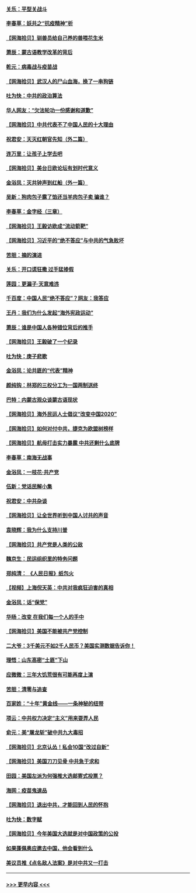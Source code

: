 #### [关乐：平型关战斗](../pages/nsc993/n12395387.md?t=09112302) 
#### [李春草：妖共之“抗疫精神”析](../pages/nsc993/n12395240.md?t=09112302) 
#### [【网海拾贝】驯兽员给自己养的兽喂花生米](../pages/nsc993/n12393919.md?t=09112302) 
#### [萧辰：蒙古语教学改革的背后](../pages/nsc993/n12393677.md?t=09112302) 
#### [乾元：病毒战与疫苗战](../pages/nsc993/n12393107.md?t=09112302) 
#### [【网海拾贝】武汉人的尸山血海，换了一串狗链](../pages/nsc993/n12393043.md?t=09112302) 
#### [吐为快：中共的政治算法](../pages/nsc993/n12390506.md?t=09112302) 
#### [华人网友：“欠法轮功一份感谢和道歉”](../pages/nsc993/n12390098.md?t=09112302) 
#### [【网海拾贝】中共代表不了中国人民的十大理由](../pages/nsc993/n12388155.md?t=09112302) 
#### [祝君安：天灭红朝官先知（外二篇）](../pages/nsc993/n12387957.md?t=09112302) 
#### [连万里：让孩子上学去吧](../pages/nsc993/n12385309.md?t=09112302) 
#### [【网海拾贝】美台日欧论坛有划时代意义](../pages/nsc993/n12385232.md?t=09112302) 
#### [金浴凤：灭共钟声到红船（外一篇）](../pages/nsc993/n12385154.md?t=09112302) 
#### [吴新：狗肉包子露了馅还当羊肉包子卖 骗谁？](../pages/nsc993/n12385133.md?t=09112302) 
#### [李春草：金字经（三章）](../pages/nsc993/n12383691.md?t=09112302) 
#### [【网海拾贝】王毅访欧成“流动箭靶”](../pages/nsc993/n12383338.md?t=09112302) 
#### [【网海拾贝】习近平的“绝不答应”与中共的气急败坏](../pages/nsc993/n12382819.md?t=09112302) 
#### [苦胆：摘的演进](../pages/nsc993/n12382619.md?t=09112302) 
#### [关乐：开口谎狂撒 过手猛掺假](../pages/nsc993/n12382604.md?t=09112302) 
#### [莲园：更漏子‧天意难违](../pages/nsc993/n12382598.md?t=09112302) 
#### [千百度：中国人民“绝不答应”？网友：我答应](../pages/nsc993/n12382024.md?t=09112302) 
#### [王丹：我们为什么发起“海外宪政运动”](../pages/nsc993/n12380286.md?t=09112302) 
#### [萧辰：谁是中国人各种错位背后的推手](../pages/nsc993/n12379800.md?t=09112302) 
#### [【网海拾贝】王毅破了一个纪录](../pages/nsc993/n12379251.md?t=09112302) 
#### [吐为快：庚子悲歌](../pages/nsc993/n12378821.md?t=09112302) 
#### [金浴凤：论共匪的“代表”精神](../pages/nsc993/n12377546.md?t=09112302) 
#### [颜纯钩：林郑的三权分工为一国两制送终](../pages/nsc993/n12377306.md?t=09112302) 
#### [巴特：内蒙古观众谈蒙古语现状](../pages/nsc993/n12376923.md?t=09112302) 
#### [【网海拾贝】海外民运人士倡议“改变中国2020”](../pages/nsc993/n12376682.md?t=09112302) 
#### [【网海拾贝】如何对付中共，捷克为欧盟树榜样](../pages/nsc993/n12374209.md?t=09112302) 
#### [【网海拾贝】航母打击实力暴露 中共还剩什么底牌](../pages/nsc993/n12371825.md?t=09112302) 
#### [李春草：南海无战事](../pages/nsc993/n12371159.md?t=09112302) 
#### [金浴凤：一枝花·共产党](../pages/nsc993/n12368757.md?t=09112302) 
#### [伍新：党话民解小集](../pages/nsc993/n12366907.md?t=09112302) 
#### [祝君安：中共杂谈](../pages/nsc993/n12366076.md?t=09112302) 
#### [【网海拾贝】让全世界听到中国人讨共的声音](../pages/nsc993/n12365569.md?t=09112302) 
#### [袁晓辉：我为什么支持川普](../pages/nsc993/n12362670.md?t=09112302) 
#### [【网海拾贝】共产党是人类的公敌](../pages/nsc993/n12363182.md?t=09112302) 
#### [魏京生：民运组织里的特务问题](../pages/nsc993/n12363010.md?t=09112302) 
#### [郑纯清： 《人民日报》纸包火](../pages/nsc993/n12362706.md?t=09112302) 
#### [【视频】上海倪天英：中共对我疯狂迫害的真相](../pages/nsc993/n12356341.md?t=09112302) 
#### [金浴凤：话“保党”](../pages/nsc993/n12361867.md?t=09112302) 
#### [华旸：改变 在我们每一个人的手中](../pages/nsc993/n12361774.md?t=09112302) 
#### [【网海拾贝】美国不能被共产党控制](../pages/nsc993/n12360271.md?t=09112302) 
#### [二大爷：3千美元不如2千人民币？美国实测数据告诉你！](../pages/nsc993/n12358563.md?t=09112302) 
#### [理悟：山东高密“土匪”下山](../pages/nsc993/n12358535.md?t=09112302) 
#### [应微微：三年大饥荒很有可能再度上演](../pages/nsc993/n12358523.md?t=09112302) 
#### [苦胆：清零与追查](../pages/nsc993/n12358501.md?t=09112302) 
#### [百家姓：“十年”黄金线——一条神秘的纽带](../pages/nsc993/n12358319.md?t=09112302) 
#### [项云：中共权力决定“主义”用来耍弄人民](../pages/nsc993/n12358172.md?t=09112302) 
#### [俞元：美“屠龙斩”破中共九大毒招](../pages/nsc993/n12357822.md?t=09112302) 
#### [【网海拾贝】北京认怂！私会10国“改过自新”](../pages/nsc993/n12357784.md?t=09112302) 
#### [【网海拾贝】美国刀刀见骨 中共急于求和](../pages/nsc993/n12355511.md?t=09112302) 
#### [田园：美国左派为何强推大选邮寄式投票？](../pages/nsc993/n12352963.md?t=09112302) 
#### [海网：疫苗鬼速品](../pages/nsc993/n12354438.md?t=09112302) 
#### [【网海拾贝】退出中共，才能回到人民的怀抱](../pages/nsc993/n12352634.md?t=09112302) 
#### [吐为快：数字赋](../pages/nsc993/n12352317.md?t=09112302) 
#### [【网海拾贝】今年美国大选就是对中国政策的公投](../pages/nsc993/n12350973.md?t=09112302) 
#### [如果蓬佩奥应邀去中国，他会看到什么](../pages/nsc993/n12350945.md?t=09112302) 
#### [美议员推《点名敌人法案》是对中共又一打击](../pages/nsc993/n12350765.md?t=09112302) 

----
#### [ >>> 更早内容 <<< ](../indexes/nsc993-earlier.md)
